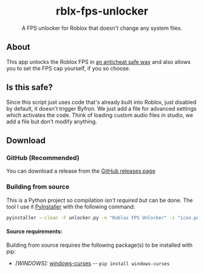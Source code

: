 <h1 align="center"> rblx-fps-unlocker</h1>
<p align="center">A FPS unlocker for Roblox that doesn't change any system files.</p>

## About
This app unlocks the Roblox FPS in [an anticheat safe way](https://github.com/just-autumn/rblx-fps-unlocker#is-this-safe) and also allows you to set the FPS cap yourself, if you so choose.

## Is this safe?
Since this script just uses code that's already built into Roblox, just disabled by default, it doesn't trigger Byfron. We just add a file for advanced settings which activates the code. Think of loading custom audio files in studio, we add a file but don't modify anything.

## Download
### GitHub (Recommended)
You can download a release from the [GitHub releases page](https://github.com/just-autumn/rblx-fps-unlocker/releases)

### Building from source
This is a Python project so compilation *isn't required* but can be done. The tool I use it [PyInstaller](https://pypi.org/project/pyinstaller/) with the following command:
```bat
pyinstaller --clean -F unlocker.py -n "Roblox FPS Unlocker" -i "icon.png"
```

#### Source requirements:
Building from source requires the following package(s) to be installed with pip:
- *[WINDOWS]:* [windows-curses](https://pypi.org/project/windows-curses/) -- `pip install windows-curses`